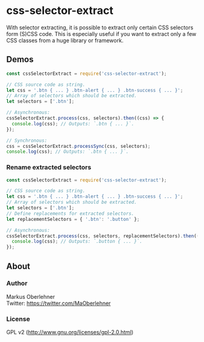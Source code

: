 # css-selector-extract
With selector extracting, it is possible to extract only certain CSS selectors
form (S)CSS code. This is especially useful if you want to extract only a few
CSS classes from a huge library or framework.

## Demos
```js
const cssSelectorExtract = require('css-selector-extract');

// CSS source code as string.
let css = '.btn { ... } .btn-alert { ... } .btn-success { ... }';
// Array of selectors which should be extracted.
let selectors = ['.btn'];

// Asynchronous:
cssSelectorExtract.process(css, selectors).then((css) => {
  console.log(css); // Outputs: `.btn { ... }`.
});

// Synchronous:
css = cssSelectorExtract.processSync(css, selectors);
console.log(css); // Outputs: `.btn { ... }`.
```

### Rename extracted selectors
```js
const cssSelectorExtract = require('css-selector-extract');

// CSS source code as string.
let css = '.btn { ... } .btn-alert { ... } .btn-success { ... }';
// Array of selectors which should be extracted.
let selectors = ['.btn'];
// Define replacements for extracted selectors.
let replacementSelectors = { '.btn': '.button' };

// Asynchronous:
cssSelectorExtract.process(css, selectors, replacementSelectors).then((css) => {
  console.log(css); // Outputs: `.button { ... }`.
});
```

## About
### Author
Markus Oberlehner  
Twitter: https://twitter.com/MaOberlehner

### License
GPL v2 (http://www.gnu.org/licenses/gpl-2.0.html)
